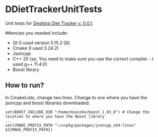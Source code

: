 # DDietTrackerUnitTests

Unit tests for [Desktop Diet Tracker v. 0.0.1](https://github.com/MieszkoP/DDietTracker).

##encies you needed include:
- Qt (I used version 5.15.2 Qt)
- Cmake (I used 3.24.2)
- Jsoncpp
- C++ 20 (so, You need to make sure you use the correct compiler - I used g++ 11.4.0)
- Boost library 

## How to run?
In CmakeLists, change two lines. Change to one where you have the jsoncpp and boost libraries downloaded.

```
set(BOOST_INCLUDE_DIR "/home/mieszko/boost_1_83_0") # Change the location to where you have the Boost library
...
set(CMAKE_PREFIX_PATH "~/vcpkg/packages/jsoncpp_x64-linux" ${CMAKE_PREFIX_PATH})
```
